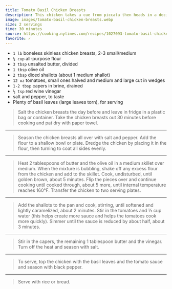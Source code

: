 ```yaml
---
title: Tomato Basil Chicken Breasts
description: This chicken takes a cue from piccata then heads in a decidedly summery direction. A quick pan sauce of butter, shallots, tomatoes, capers and a splash of red wine vinegar turns rich, juicy, and bright — just the thing to spoon over the top.
image: images/tomato-basil-chicken-breasts.webp
size: 2 servings
time: 30 minutes
source: https://cooking.nytimes.com/recipes/1027093-tomato-basil-chicken-breasts
favorite: ✓
---
```


* `1 lb` boneless skinless chicken breasts, 2-3 small/medium
* `¼ cup` all-purpose flour
* `3 tbsp` unsalted butter, divided
* `1 tbsp` olive oil
* `2 tbsp` diced shallots (about 1 medium shallot) 
* `12 oz` tomatoes, small ones halved and medium and large cut in wedges
* `1-2 tbsp` capers in brine, drained 
* `½ tsp` red wine vinegar
* salt and pepper, to taste
* Plenty of basil leaves (large leaves torn), for serving

> Salt the chicken breasts the day before and leave in fridge in a plastic bag or container. Take the chicken breasts out 30 minutes before cooking and pat dry with paper towel.

---

> Season the chicken breasts all over with salt and pepper. Add the flour to a shallow bowl or plate. Dredge the chicken by placing it in the flour, then turning to coat all sides evenly.

---

> Heat 2 tablespoons of butter and the olive oil in a medium skillet over medium. When the mixture is bubbling, shake off any excess flour from the chicken and add to the skillet. Cook, undisturbed, until golden brown, about 5 minutes. Flip the pieces over and continue cooking until cooked through, about 5 more, until internal temperature reaches 160°F. Transfer the chicken to two serving plates.

---

> Add the shallots to the pan and cook, stirring, until softened and lightly caramelized, about 2 minutes. Stir in the tomatoes and ⅓ cup water (this helps create more sauce and helps the tomatoes cook more quickly). Simmer until the sauce is reduced by about half, about 3 minutes.

---

> Stir in the capers, the remaining 1 tablespoon butter and the vinegar. Turn off the heat and season with salt.

---

> To serve, top the chicken with the basil leaves and the tomato sauce and season with black pepper.

---

> Serve with rice or bread.
